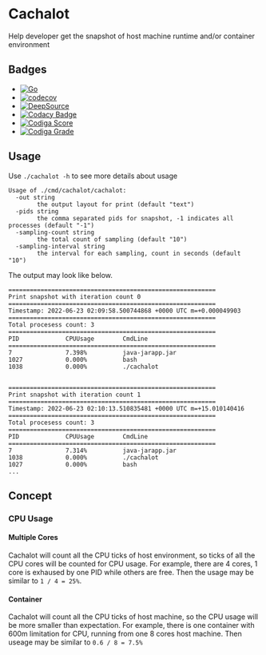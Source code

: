 # Cachalot
Help developer get the snapshot of host machine runtime and/or container environment

## Badges

* [![Go](https://github.com/Incarnation-p-lee/cachalot/actions/workflows/go.yml/badge.svg?branch=master)](https://github.com/Incarnation-p-lee/cachalot/actions/workflows/go.yml)
* [![codecov](https://codecov.io/gh/Incarnation-p-lee/cachalot/branch/master/graph/badge.svg?token=kyWBu44Yuu)](https://codecov.io/gh/Incarnation-p-lee/cachalot)
* [![DeepSource](https://deepsource.io/gh/Incarnation-p-lee/cachalot.svg/?label=active+issues&show_trend=true&token=sfNFlwtPmXs8B7a9Dn7n0ERV)](https://deepsource.io/gh/Incarnation-p-lee/cachalot/?ref=repository-badge)
* [![Codacy Badge](https://app.codacy.com/project/badge/Grade/46a042f933084de2a04263e2cad1c25b)](https://www.codacy.com/gh/Incarnation-p-lee/cachalot/dashboard?utm_source=github.com&amp;utm_medium=referral&amp;utm_content=Incarnation-p-lee/cachalot&amp;utm_campaign=Badge_Grade)
* [![Codiga Score](https://api.codiga.io/project/33659/score/svg)](https://app.codiga.io/project/33659/dashboard)
* [![Codiga Grade](https://api.codiga.io/project/33659/status/svg)](https://app.codiga.io/project/33659/dashboard)

## Usage

Use `./cachalot -h` to see more details about usage

```
Usage of ./cmd/cachalot/cachalot:
  -out string
        the output layout for print (default "text")
  -pids string
        the comma separated pids for snapshot, -1 indicates all processes (default "-1")
  -sampling-count string
        the total count of sampling (default "10")
  -sampling-interval string
        the interval for each sampling, count in seconds (default "10")
```

The output may look like below.

```
==========================================================
Print snapshot with iteration count 0
==========================================================
Timestamp: 2022-06-23 02:09:58.500744868 +0000 UTC m=+0.000049903
==========================================================
Total procesess count: 3
==========================================================
PID             CPUUsage        CmdLine
==========================================================
7               7.398%          java-jarapp.jar
1027            0.000%          bash
1038            0.000%          ./cachalot


==========================================================
Print snapshot with iteration count 1
==========================================================
Timestamp: 2022-06-23 02:10:13.510835481 +0000 UTC m=+15.010140416
==========================================================
Total procesess count: 3
==========================================================
PID             CPUUsage        CmdLine
==========================================================
7               7.314%          java-jarapp.jar
1038            0.000%          ./cachalot
1027            0.000%          bash
...
```
## Concept

### CPU Usage

#### Multiple Cores
Cachalot will count all the CPU ticks of host environment, so ticks of all the CPU cores will be counted for CPU usage. For example, there are 4 cores, 1 core is exhaused by one PID while others are free. Then the usage may be similar to `1 / 4 = 25%`.

#### Container
Cachalot will count all the CPU ticks of host machine, so the CPU usage will be more smaller than expectation. For example, there is one container with 600m limitation for CPU, running from one 8 cores host machine. Then useage may be similar to `0.6 / 8 = 7.5%`
